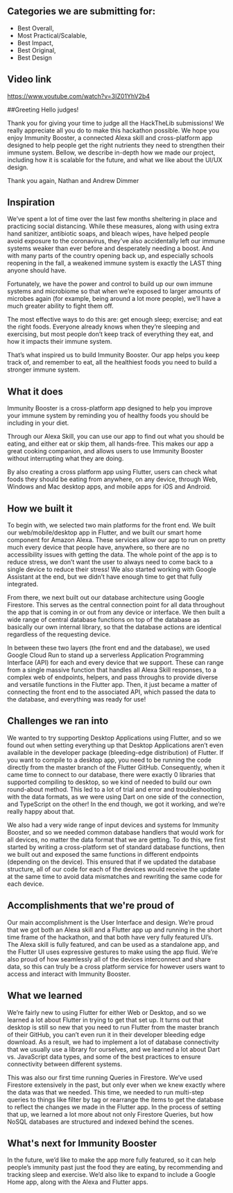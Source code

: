 ## Categories we are submitting for:

- Best Overall,
- Most Practical/Scalable,
- Best Impact,
- Best Original,
- Best Design

## Video link

https://www.youtube.com/watch?v=3IZ01YhV2b4

##Greeting
Hello judges!

Thank you for giving your time to judge all the HackTheLib submissions! We really appreciate all you do to make this hackathon possible. We hope you enjoy Immunity Booster, a connected Alexa skill and cross-platform app designed to help people get the right nutrients they need to strengthen their immune system. Bellow, we describe in-depth how we made our project, including how it is scalable for the future, and what we like about the UI/UX design.

Thank you again,
Nathan and Andrew Dimmer

## Inspiration

We’ve spent a lot of time over the last few months sheltering in place and practicing social distancing. While these measures, along with using extra hand sanitizer, antibiotic soaps, and bleach wipes, have helped people avoid exposure to the coronavirus, they’ve also accidentally left our immune systems weaker than ever before and desperately needing a boost. And with many parts of the country opening back up, and especially schools reopening in the fall, a weakened immune system is exactly the LAST thing anyone should have.

Fortunately, we have the power and control to build up our own immune systems and microbiome so that when we’re exposed to larger amounts of microbes again (for example, being around a lot more people), we’ll have a much greater ability to fight them off.

The most effective ways to do this are: get enough sleep; exercise; and eat the right foods. Everyone already knows when they’re sleeping and exercising, but most people don’t keep track of everything they eat, and how it impacts their immune system.

That’s what inspired us to build Immunity Booster. Our app helps you keep track of, and remember to eat, all the healthiest foods you need to build a stronger immune system.

## What it does

Immunity Booster is a cross-platform app designed to help you improve your immune system by reminding you of healthy foods you should be including in your diet.

Through our Alexa Skill, you can use our app to find out what you should be eating, and either eat or skip them, all hands-free. This makes our app a great cooking companion, and allows users to use Immunity Booster without interrupting what they are doing.

By also creating a cross platform app using Flutter, users can check what foods they should be eating from anywhere, on any device, through Web, Windows and Mac desktop apps, and mobile apps for iOS and Android.

## How we built it

To begin with, we selected two main platforms for the front end. We built our web/mobile/desktop app in Flutter, and we built our smart home component for Amazon Alexa. These services allow our app to run on pretty much every device that people have, anywhere, so there are no accessibility issues with getting the data. The whole point of the app is to reduce stress, we don’t want the user to always need to come back to a single device to reduce their stress! We also started working with Google Assistant at the end, but we didn’t have enough time to get that fully integrated.

From there, we next built out our database architecture using Google Firestore. This serves as the central connection point for all data throughout the app that is coming in or out from any device or interface. We then built a wide range of central database functions on top of the database as basically our own internal library, so that the database actions are identical regardless of the requesting device.

In between these two layers (the front end and the database), we used Google Cloud Run to stand up a serverless Application Programming Interface (API) for each and every device that we support. These can range from a single massive function that handles all Alexa Skill responses, to a complex web of endpoints, helpers, and pass throughs to provide diverse and versatile functions in the Flutter app. Then, it just became a matter of connecting the front end to the associated API, which passed the data to the database, and everything was ready for use!

## Challenges we ran into

We wanted to try supporting Desktop Applications using Flutter, and so we found out when setting everything up that Desktop Applications aren’t even available in the developer package (bleeding-edge distribution) of Flutter. If you want to compile to a desktop app, you need to be running the code directly from the master branch of the Flutter GitHub. Consequently, when it came time to connect to our database, there were exactly 0 libraries that supported compiling to desktop, so we kind of needed to build our own round-about method. This led to a lot of trial and error and troubleshooting with the data formats, as we were using Dart on one side of the connection, and TypeScript on the other! In the end though, we got it working, and we’re really happy about that.

We also had a very wide range of input devices and systems for Immunity Booster, and so we needed common database handlers that would work for all devices, no matter the data format that we are getting. To do this, we first started by writing a cross-platform set of standard database functions, then we built out and exposed the same functions in different endpoints (depending on the device). This ensured that if we updated the database structure, all of our code for each of the devices would receive the update at the same time to avoid data mismatches and rewriting the same code for each device.

## Accomplishments that we're proud of

Our main accomplishment is the User Interface and design. We’re proud that we got both an Alexa skill and a Flutter app up and running in the short time frame of the hackathon, and that both have very fully featured UI’s. The Alexa skill is fully featured, and can be used as a standalone app, and the Flutter UI uses expressive gestures to make using the app fluid. We’re also proud of how seamlessly all of the devices interconnect and share data, so this can truly be a cross platform service for however users want to access and interact with Immunity Booster.

## What we learned

We’re fairly new to using Flutter for either Web or Desktop, and so we learned a lot about Flutter in trying to get that set up. It turns out that desktop is still so new that you need to run Flutter from the master branch of their GitHub, you can’t even run it in their developer bleeding edge download. As a result, we had to implement a lot of database connectivity that we usually use a library for ourselves, and we learned a lot about Dart vs. JavaScript data types, and some of the best practices to ensure connectivity between different systems.

This was also our first time running Queries in Firestore. We’ve used Firestore extensively in the past, but only ever when we knew exactly where the data was that we needed. This time, we needed to run multi-step queries to things like filter by tag or rearrange the items to get the database to reflect the changes we made in the Flutter app. In the process of setting that up, we learned a lot more about not only Firestore Queries, but how NoSQL databases are structured and indexed behind the scenes.

## What's next for Immunity Booster

In the future, we’d like to make the app more fully featured, so it can help people’s immunity past just the food they are eating, by recommending and tracking sleep and exercise. We’d also like to expand to include a Google Home app, along with the Alexa and Flutter apps.
